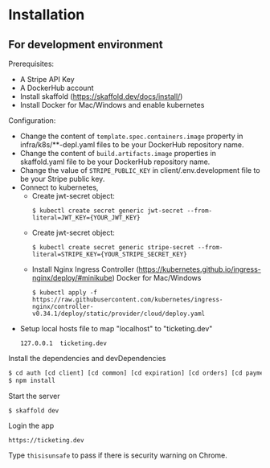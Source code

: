 # Installation

## For development environment

Prerequisites:

- A Stripe API Key
- A DockerHub account
- Install skaffold (https://skaffold.dev/docs/install/)
- Install Docker for Mac/Windows and enable kubernetes

Configuration:

- Change the content of `template.spec.containers.image` property in infra/k8s/\*\*-depl.yaml files to be your DockerHub repository name.
- Change the content of `build.artifacts.image` properties in skaffold.yaml file to be your DockerHub repository name.
- Change the value of `STRIPE_PUBLIC_KEY` in client/.env.development file to be your Stripe public key.
- Connect to kubernetes,
  - Create jwt-secret object:
    ```
    $ kubectl create secret generic jwt-secret --from-literal=JWT_KEY={YOUR_JWT_KEY}
    ```
  - Create jwt-secret object:
    ```
    $ kubectl create secret generic stripe-secret --from-literal=STRIPE_KEY={YOUR_STRIPE_SECRET_KEY}
    ```
  - Install Nginx Ingress Controller (https://kubernetes.github.io/ingress-nginx/deploy/#minikube)
    Docker for Mac/Windows
    ```
    $ kubectl apply -f https://raw.githubusercontent.com/kubernetes/ingress-nginx/controller-v0.34.1/deploy/static/provider/cloud/deploy.yaml
    ```
- Setup local hosts file to map "localhost" to "ticketing.dev"
  ```
  127.0.0.1  ticketing.dev
  ```

Install the dependencies and devDependencies

```sh
$ cd auth [cd client] [cd common] [cd expiration] [cd orders] [cd payments] [cd tickets]
$ npm install
```

Start the server

```
$ skaffold dev
```

Login the app

```
https://ticketing.dev
```

Type `thisisunsafe` to pass if there is security warning on Chrome.
